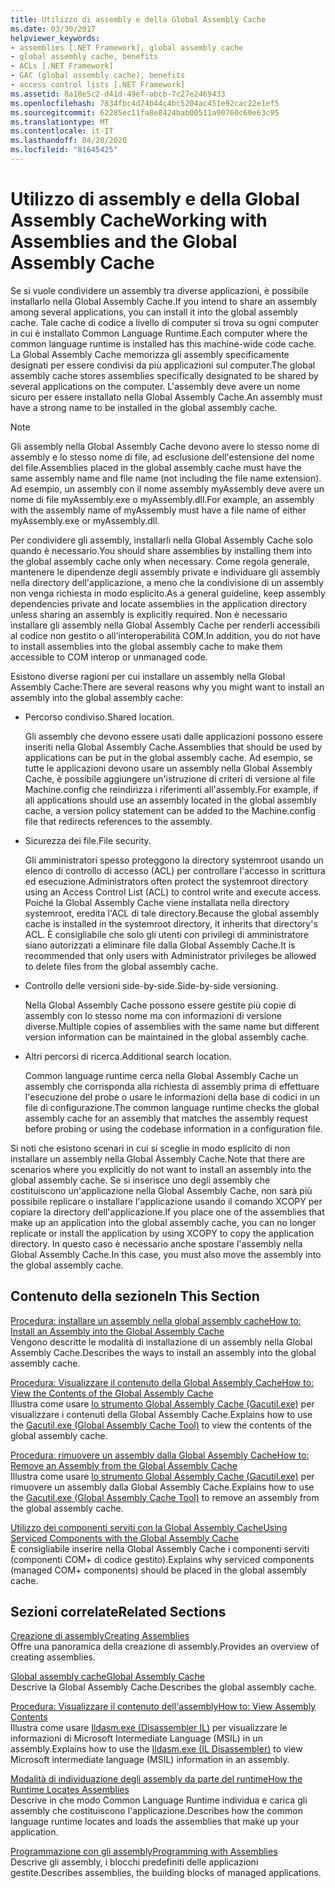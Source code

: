 ```yaml
---
title: Utilizzo di assembly e della Global Assembly Cache
ms.date: 03/30/2017
helpviewer_keywords:
- assemblies [.NET Framework], global assembly cache
- global assembly cache, benefits
- ACLs [.NET Framework]
- GAC (global assembly cache), benefits
- access control lists [.NET Framework]
ms.assetid: 8a18e5c2-d41d-49ef-abcb-7c27e2469433
ms.openlocfilehash: 7834fbc4d74b44c4bc5204ac451e92cac22e1ef5
ms.sourcegitcommit: 62285ec11fa8e8424bab00511a90760c60e63c95
ms.translationtype: MT
ms.contentlocale: it-IT
ms.lasthandoff: 04/20/2020
ms.locfileid: "81645425"
---
```

# <a name="working-with-assemblies-and-the-global-assembly-cache"></a><span data-ttu-id="8d35f-102">Utilizzo di assembly e della Global Assembly Cache</span><span class="sxs-lookup"><span data-stu-id="8d35f-102">Working with Assemblies and the Global Assembly Cache</span></span>

<span data-ttu-id="8d35f-103">Se si vuole condividere un assembly tra diverse applicazioni, è possibile installarlo nella Global Assembly Cache.</span><span class="sxs-lookup"><span data-stu-id="8d35f-103">If you intend to share an assembly among several applications, you can install it into the global assembly cache.</span></span> <span data-ttu-id="8d35f-104">Tale cache di codice a livello di computer si trova su ogni computer in cui è installato Common Language Runtime.</span><span class="sxs-lookup"><span data-stu-id="8d35f-104">Each computer where the common language runtime is installed has this machine-wide code cache.</span></span> <span data-ttu-id="8d35f-105">La Global Assembly Cache memorizza gli assembly specificamente designati per essere condivisi da più applicazioni sul computer.</span><span class="sxs-lookup"><span data-stu-id="8d35f-105">The global assembly cache stores assemblies specifically designated to be shared by several applications on the computer.</span></span> <span data-ttu-id="8d35f-106">L'assembly deve avere un nome sicuro per essere installato nella Global Assembly Cache.</span><span class="sxs-lookup"><span data-stu-id="8d35f-106">An assembly must have a strong name to be installed in the global assembly cache.</span></span>  
  
> [!NOTE]
> <span data-ttu-id="8d35f-107">Gli assembly nella Global Assembly Cache devono avere lo stesso nome di assembly e lo stesso nome di file, ad esclusione dell'estensione del nome del file.</span><span class="sxs-lookup"><span data-stu-id="8d35f-107">Assemblies placed in the global assembly cache must have the same assembly name and file name (not including the file name extension).</span></span> <span data-ttu-id="8d35f-108">Ad esempio, un assembly con il nome assembly myAssembly deve avere un nome di file myAssembly.exe o myAssembly.dll.</span><span class="sxs-lookup"><span data-stu-id="8d35f-108">For example, an assembly with the assembly name of myAssembly must have a file name of either myAssembly.exe or myAssembly.dll.</span></span>  
  
<span data-ttu-id="8d35f-109">Per condividere gli assembly, installarli nella Global Assembly Cache solo quando è necessario.</span><span class="sxs-lookup"><span data-stu-id="8d35f-109">You should share assemblies by installing them into the global assembly cache only when necessary.</span></span> <span data-ttu-id="8d35f-110">Come regola generale, mantenere le dipendenze degli assembly private e individuare gli assembly nella directory dell'applicazione, a meno che la condivisione di un assembly non venga richiesta in modo esplicito.</span><span class="sxs-lookup"><span data-stu-id="8d35f-110">As a general guideline, keep assembly dependencies private and locate assemblies in the application directory unless sharing an assembly is explicitly required.</span></span> <span data-ttu-id="8d35f-111">Non è necessario installare gli assembly nella Global Assembly Cache per renderli accessibili al codice non gestito o all'interoperabilità COM.</span><span class="sxs-lookup"><span data-stu-id="8d35f-111">In addition, you do not have to install assemblies into the global assembly cache to make them accessible to COM interop or unmanaged code.</span></span>  
  
<span data-ttu-id="8d35f-112">Esistono diverse ragioni per cui installare un assembly nella Global Assembly Cache:</span><span class="sxs-lookup"><span data-stu-id="8d35f-112">There are several reasons why you might want to install an assembly into the global assembly cache:</span></span>  
  
- <span data-ttu-id="8d35f-113">Percorso condiviso.</span><span class="sxs-lookup"><span data-stu-id="8d35f-113">Shared location.</span></span>  
  
     <span data-ttu-id="8d35f-114">Gli assembly che devono essere usati dalle applicazioni possono essere inseriti nella Global Assembly Cache.</span><span class="sxs-lookup"><span data-stu-id="8d35f-114">Assemblies that should be used by applications can be put in the global assembly cache.</span></span> <span data-ttu-id="8d35f-115">Ad esempio, se tutte le applicazioni devono usare un assembly nella Global Assembly Cache, è possibile aggiungere un'istruzione di criteri di versione al file Machine.config che reindirizza i riferimenti all'assembly.</span><span class="sxs-lookup"><span data-stu-id="8d35f-115">For example, if all applications should use an assembly located in the global assembly cache, a version policy statement can be added to the Machine.config file that redirects references to the assembly.</span></span>  
  
- <span data-ttu-id="8d35f-116">Sicurezza dei file.</span><span class="sxs-lookup"><span data-stu-id="8d35f-116">File security.</span></span>  
  
     <span data-ttu-id="8d35f-117">Gli amministratori spesso proteggono la directory systemroot usando un elenco di controllo di accesso (ACL) per controllare l'accesso in scrittura ed esecuzione.</span><span class="sxs-lookup"><span data-stu-id="8d35f-117">Administrators often protect the systemroot directory using an Access Control List (ACL) to control write and execute access.</span></span> <span data-ttu-id="8d35f-118">Poiché la Global Assembly Cache viene installata nella directory systemroot, eredita l'ACL di tale directory.</span><span class="sxs-lookup"><span data-stu-id="8d35f-118">Because the global assembly cache is installed in the systemroot directory, it inherits that directory's ACL.</span></span> <span data-ttu-id="8d35f-119">È consigliabile che solo gli utenti con privilegi di amministratore siano autorizzati a eliminare file dalla Global Assembly Cache.</span><span class="sxs-lookup"><span data-stu-id="8d35f-119">It is recommended that only users with Administrator privileges be allowed to delete files from the global assembly cache.</span></span>  
  
- <span data-ttu-id="8d35f-120">Controllo delle versioni side-by-side.</span><span class="sxs-lookup"><span data-stu-id="8d35f-120">Side-by-side versioning.</span></span>  
  
     <span data-ttu-id="8d35f-121">Nella Global Assembly Cache possono essere gestite più copie di assembly con lo stesso nome ma con informazioni di versione diverse.</span><span class="sxs-lookup"><span data-stu-id="8d35f-121">Multiple copies of assemblies with the same name but different version information can be maintained in the global assembly cache.</span></span>  
  
- <span data-ttu-id="8d35f-122">Altri percorsi di ricerca.</span><span class="sxs-lookup"><span data-stu-id="8d35f-122">Additional search location.</span></span>  
  
     <span data-ttu-id="8d35f-123">Common language runtime cerca nella Global Assembly Cache un assembly che corrisponda alla richiesta di assembly prima di effettuare l'esecuzione del probe o usare le informazioni della base di codici in un file di configurazione.</span><span class="sxs-lookup"><span data-stu-id="8d35f-123">The common language runtime checks the global assembly cache for an assembly that matches the assembly request before probing or using the codebase information in a configuration file.</span></span>  
  
 <span data-ttu-id="8d35f-124">Si noti che esistono scenari in cui si sceglie in modo esplicito di non installare un assembly nella Global Assembly Cache.</span><span class="sxs-lookup"><span data-stu-id="8d35f-124">Note that there are scenarios where you explicitly do not want to install an assembly into the global assembly cache.</span></span> <span data-ttu-id="8d35f-125">Se si inserisce uno degli assembly che costituiscono un'applicazione nella Global Assembly Cache, non sarà più possibile replicare o installare l'applicazione usando il comando XCOPY per copiare la directory dell'applicazione.</span><span class="sxs-lookup"><span data-stu-id="8d35f-125">If you place one of the assemblies that make up an application into the global assembly cache, you can no longer replicate or install the application by using XCOPY to copy the application directory.</span></span> <span data-ttu-id="8d35f-126">In questo caso è necessario anche spostare l'assembly nella Global Assembly Cache.</span><span class="sxs-lookup"><span data-stu-id="8d35f-126">In this case, you must also move the assembly into the global assembly cache.</span></span>  
  
## <a name="in-this-section"></a><span data-ttu-id="8d35f-127">Contenuto della sezione</span><span class="sxs-lookup"><span data-stu-id="8d35f-127">In This Section</span></span>  
[<span data-ttu-id="8d35f-128">Procedura: installare un assembly nella global assembly cache</span><span class="sxs-lookup"><span data-stu-id="8d35f-128">How to: Install an Assembly into the Global Assembly Cache</span></span>](install-assembly-into-gac.md)  
<span data-ttu-id="8d35f-129">Vengono descritte le modalità di installazione di un assembly nella Global Assembly Cache.</span><span class="sxs-lookup"><span data-stu-id="8d35f-129">Describes the ways to install an assembly into the global assembly cache.</span></span>  
  
[<span data-ttu-id="8d35f-130">Procedura: Visualizzare il contenuto della Global Assembly Cache</span><span class="sxs-lookup"><span data-stu-id="8d35f-130">How to: View the Contents of the Global Assembly Cache</span></span>](how-to-view-the-contents-of-the-gac.md)  
<span data-ttu-id="8d35f-131">Illustra come usare [lo strumento Global Assembly Cache (Gacutil.exe)](../tools/gacutil-exe-gac-tool.md) per visualizzare i contenuti della Global Assembly Cache.</span><span class="sxs-lookup"><span data-stu-id="8d35f-131">Explains how to use the [Gacutil.exe (Global Assembly Cache Tool)](../tools/gacutil-exe-gac-tool.md) to view the contents of the global assembly cache.</span></span>  
  
[<span data-ttu-id="8d35f-132">Procedura: rimuovere un assembly dalla Global Assembly Cache</span><span class="sxs-lookup"><span data-stu-id="8d35f-132">How to: Remove an Assembly from the Global Assembly Cache</span></span>](how-to-remove-an-assembly-from-the-gac.md)  
<span data-ttu-id="8d35f-133">Illustra come usare [lo strumento Global Assembly Cache (Gacutil.exe)](../tools/gacutil-exe-gac-tool.md) per rimuovere un assembly dalla Global Assembly Cache.</span><span class="sxs-lookup"><span data-stu-id="8d35f-133">Explains how to use the [Gacutil.exe (Global Assembly Cache Tool)](../tools/gacutil-exe-gac-tool.md) to remove an assembly from the global assembly cache.</span></span>  
  
[<span data-ttu-id="8d35f-134">Utilizzo dei componenti serviti con la Global Assembly Cache</span><span class="sxs-lookup"><span data-stu-id="8d35f-134">Using Serviced Components with the Global Assembly Cache</span></span>](use-serviced-components-with-the-gac.md)  
<span data-ttu-id="8d35f-135">È consigliabile inserire nella Global Assembly Cache i componenti serviti (componenti COM+ di codice gestito).</span><span class="sxs-lookup"><span data-stu-id="8d35f-135">Explains why serviced components (managed COM+ components) should be placed in the global assembly cache.</span></span>  
  
## <a name="related-sections"></a><span data-ttu-id="8d35f-136">Sezioni correlate</span><span class="sxs-lookup"><span data-stu-id="8d35f-136">Related Sections</span></span>  

[<span data-ttu-id="8d35f-137">Creazione di assembly</span><span class="sxs-lookup"><span data-stu-id="8d35f-137">Creating Assemblies</span></span>](../../standard/assembly/create.md)  
<span data-ttu-id="8d35f-138">Offre una panoramica della creazione di assembly.</span><span class="sxs-lookup"><span data-stu-id="8d35f-138">Provides an overview of creating assemblies.</span></span>  
  
[<span data-ttu-id="8d35f-139">Global assembly cache</span><span class="sxs-lookup"><span data-stu-id="8d35f-139">Global Assembly Cache</span></span>](gac.md)  
<span data-ttu-id="8d35f-140">Descrive la Global Assembly Cache.</span><span class="sxs-lookup"><span data-stu-id="8d35f-140">Describes the global assembly cache.</span></span>  
  
[<span data-ttu-id="8d35f-141">Procedura: Visualizzare il contenuto dell'assembly</span><span class="sxs-lookup"><span data-stu-id="8d35f-141">How to: View Assembly Contents</span></span>](../../standard/assembly/view-contents.md)  
<span data-ttu-id="8d35f-142">Illustra come usare [Ildasm.exe (Disassembler IL)](../tools/ildasm-exe-il-disassembler.md) per visualizzare le informazioni di Microsoft Intermediate Language (MSIL) in un assembly.</span><span class="sxs-lookup"><span data-stu-id="8d35f-142">Explains how to use the [Ildasm.exe (IL Disassembler)](../tools/ildasm-exe-il-disassembler.md) to view Microsoft intermediate language (MSIL) information in an assembly.</span></span>  
  
[<span data-ttu-id="8d35f-143">Modalità di individuazione degli assembly da parte del runtime</span><span class="sxs-lookup"><span data-stu-id="8d35f-143">How the Runtime Locates Assemblies</span></span>](../deployment/how-the-runtime-locates-assemblies.md)  
<span data-ttu-id="8d35f-144">Descrive in che modo Common Language Runtime individua e carica gli assembly che costituiscono l'applicazione.</span><span class="sxs-lookup"><span data-stu-id="8d35f-144">Describes how the common language runtime locates and loads the assemblies that make up your application.</span></span>  
  
[<span data-ttu-id="8d35f-145">Programmazione con gli assembly</span><span class="sxs-lookup"><span data-stu-id="8d35f-145">Programming with Assemblies</span></span>](../../standard/assembly/index.md)  
<span data-ttu-id="8d35f-146">Descrive gli assembly, i blocchi predefiniti delle applicazioni gestite.</span><span class="sxs-lookup"><span data-stu-id="8d35f-146">Describes assemblies, the building blocks of managed applications.</span></span>

